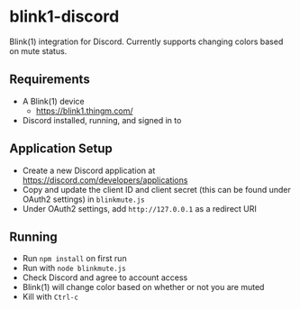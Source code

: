 # blink1-discord

Blink(1) integration for Discord. Currently supports changing colors based on mute status.

## Requirements

- A Blink(1) device
  - https://blink1.thingm.com/
- Discord installed, running, and signed in to

## Application Setup

- Create a new Discord application at https://discord.com/developers/applications
- Copy and update the client ID and client secret (this can be found under OAuth2 settings) in `blinkmute.js`
- Under OAuth2 settings, add `http://127.0.0.1` as a redirect URI

## Running

- Run `npm install` on first run
- Run with `node blinkmute.js`
- Check Discord and agree to account access
- Blink(1) will change color based on whether or not you are muted
- Kill with `Ctrl-c`
